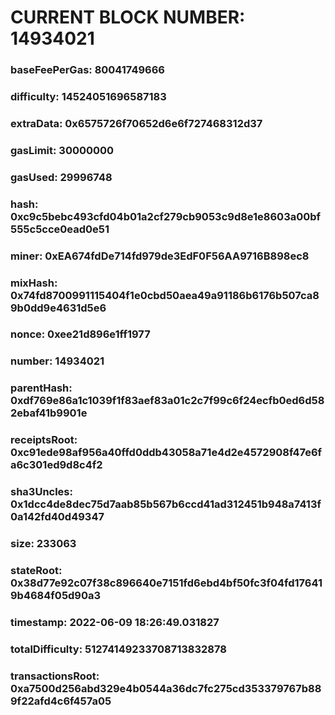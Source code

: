 # CURRENT BLOCK NUMBER: 14934021

### baseFeePerGas: 80041749666
### difficulty: 14524051696587183
### extraData: 0x6575726f70652d6e6f727468312d37
### gasLimit: 30000000
### gasUsed: 29996748
### hash: 0xc9c5bebc493cfd04b01a2cf279cb9053c9d8e1e8603a00bf555c5cce0ead0e51
### miner: 0xEA674fdDe714fd979de3EdF0F56AA9716B898ec8
### mixHash: 0x74fd8700991115404f1e0cbd50aea49a91186b6176b507ca89b0dd9e4631d5e6
### nonce: 0xee21d896e1ff1977
### number: 14934021
### parentHash: 0xdf769e86a1c1039f1f83aef83a01c2c7f99c6f24ecfb0ed6d582ebaf41b9901e
### receiptsRoot: 0xc91ede98af956a40ffd0ddb43058a71e4d2e4572908f47e6fa6c301ed9d8c4f2
### sha3Uncles: 0x1dcc4de8dec75d7aab85b567b6ccd41ad312451b948a7413f0a142fd40d49347
### size: 233063
### stateRoot: 0x38d77e92c07f38c896640e7151fd6ebd4bf50fc3f04fd176419b4684f05d90a3
### timestamp: 2022-06-09 18:26:49.031827
### totalDifficulty: 51274149233708713832878
### transactionsRoot: 0xa7500d256abd329e4b0544a36dc7fc275cd353379767b889f22afd4c6f457a05
